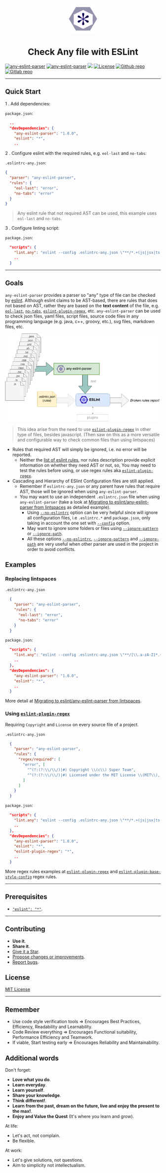 <p align="center">
  <a href="https://any-eslint-parser.io/"><img src="docs/any-eslint-parser.png" alt=" "/></a>
</p>

<h1 align="center">Check Any file with ESLint</h1>

[![any-eslint-parser](https://badgen.net/badge/homepage/any-eslint-parser/blue)](https://any-eslint-parser.github.io/)
[![any-eslint-parser](https://badgen.net/badge/npm%20pack/any-eslint-parser/blue)](https://www.npmjs.com/package/any-eslint-parser)
[![ ](https://badgen.net/npm/v/any-eslint-parser)](https://www.npmjs.com/package/any-eslint-parser)
[![License](https://img.shields.io/github/license/mashape/apistatus.svg)](LICENSE.txt)
[![Github repo](https://badgen.net/badge/icon/github?icon=github&label)](https://github.com/gmullerb/any-eslint-parser)
[![Gitlab repo](https://badgen.net/badge/icon/gitlab?icon=gitlab&label)](https://gitlab.com/gmullerb/any-eslint-parser)
__________________

## Quick Start

1 . Add dependencies:

`package.json`:

```json
  ..
  "devDependencies": {
    "any-eslint-parser": "1.0.0",
    "eslint": "*",
    ..
```

2 . Configure eslint with the required rules, e.g. `eol-last` and `no-tabs`:

`.eslintrc-any.json`:

```json
{
  "parser": "any-eslint-parser",
  "rules": {
    "eol-last": "error",
    "no-tabs": "error"
  }
}
```

> Any eslint rule that not required AST can be used, this example uses `eol-last` and `no-tabs`.

3 . Configure linting script:

`package.json`:

```json
  "scripts": {
    "lint.any": "eslint --config .eslintrc-any.json \"**/*.+(js|jsx|ts|tsx|json|yml|xml|sh|txt|md|svg|properties|gradle|java|cpp|c|html|css|groovy|gitignore|npmignore)\"",
    ..
  }
```

__________________

## Goals

`any-eslint-parser` provides a parser so "any" type of file can be checked by [eslint](https://eslint.org). Although eslint claims to be AST-based, there are rules that does not based on AST, rather they are based on the **text content** of the file, e.g. [`eol-last`](https://eslint.org/docs/rules/eol-last), [`no-tabs`](https://eslint.org/docs/rules/no-tabs), [`eslint-plugin-regex`](https://eslint-plugin-regex.github.io), etc.
`any-eslint-parser` can be used to check json files, yaml files, script files, source code files in any programming language (e.g. java, c++, groovy, etc.), svg files, markdown files, etc.

![any-eslint-parser](docs/how-any-eslint-parser-works.png)

> This idea arise from the need to use [`eslint-plugin-regex`](https://eslint-plugin-regex.github.io) in other type of files, besides javascript. (Then saw on this as a more versatile and configurable way to check common files than using lintspaces)

* Rules that required AST will simply be ignored, i.e. no error will be reported.
  * Neither the [list of eslint rules](https://eslint.org/docs/rules/), nor rules description provide explicit information on whether they need AST or not, so, You may need to test the rules before using, or use regex rules aka [`eslint-plugin-regex`](https://eslint-plugin-regex.github.io).
* Cascading and Hierarchy of ESlint Configuration files are still applied.
  * Remember if `eslintrc-any.json` or any parent have rules that require AST, those will be ignored when using `any-eslint-parser`.
  * You may want to use an independent `.eslintrc.json` file when using `any-eslint-parser` (take a look at [Migrating to eslint/any-eslint-parser from lintspaces](https://any-eslint-parser.github.io/docs/migration.html) as detailed example).
    * Using [`--no-eslintrc`](https://eslint.org/docs/user-guide/command-line-interface#-no-eslintrc) option can be very helpful since will ignore all configuration files, i.e `.eslintrc.*` and `package.json`, only taking in account the one set with [`--config`](https://eslint.org/docs/user-guide/command-line-interface#-c-config) option.
    * May want to ignore some folders or files using [`--ignore-pattern`](https://eslint.org/docs/user-guide/command-line-interface#-ignore-pattern) or [`--ignore-path`](https://eslint.org/docs/user-guide/command-line-interface#-ignore-path).
    * All these options [`--no-eslintrc`](https://eslint.org/docs/user-guide/command-line-interface#-no-eslintrc), [`--ignore-pattern`](https://eslint.org/docs/user-guide/command-line-interface#-ignore-pattern) and [`--ignore-path`](https://eslint.org/docs/user-guide/command-line-interface#-ignore-path) are very useful when other parser are used in the project in order to avoid conflicts.

## Examples

### Replacing lintspaces

`.eslintrc-any.json`

```json
  {
    "parser": "any-eslint-parser",
    "rules": {
      "eol-last": "error",
      "no-tabs": "error"
    }
  }
```

`package.json`:

```json
  "scripts": {
    "lint.any": "eslint --config .eslintrc-any.json \"**/[\\.a-zA-Z]*.+(js|jsx|ts|tsx|json|yml|xml|sh|txt|md|svg|properties|gradle|java|cpp|c|html|css|groovy)\" \"**/.+(|gitignore|npmignore)\" --no-eslintrc --ignore-pattern \"build\"",
    ..
  },
  "devDependencies": {
    "any-eslint-parser": "1.0.0",
    "eslint": "*",
    ..
  }
```

More detail at [Migrating to eslint/any-eslint-parser from lintspaces](https://any-eslint-parser.github.io/docs/migration.html).

### Using [`eslint-plugin-regex`](https://eslint-plugin-regex.github.io)

Requiring `Copyright` and `License` on every source file of a project.

`.eslintrc-any.json`

```json
  {
    "parser": "any-eslint-parser",
    "rules": {
      "regex/required": [
        "error", [
          "^(?:(?:\\/\\/)|#) Copyright \\(c\\) Super Team",
          "^(?:(?:\\/\\/)|#) Licensed under the MIT License \\(MIT\\), see LICENSE.txt"
        ]
      ]
    }
  }
```

`package.json`:

```json
  "scripts": {
    "lint.any": "eslint --config .eslintrc-any.json \"**/*.+(js|jsx|ts|tsx|gradle|java|cpp|c|groovy|yml|sh)\"",
    ..
  },
  "devDependencies": {
    "any-eslint-parser": "1.0.0",
    "eslint": "*",
    "eslint-plugin-regex": "*",
    ..
  }
```

More regex rules examples at [`eslint-plugin-regex`](https://eslint-plugin-regex.github.io) and [`eslint-plugin-base-style-config`](https://github.com/gmullerb/base-style-config/tree/HEAD/js/config/configs/regex) regex rules.

__________________

## Prerequisites

* [`"eslint": "*"`](https://www.npmjs.com/package/eslint).

__________________

## Contributing

* **Use it**.
* **Share it**.
* [Give it a Star](https://github.com/gmullerb/eslint-plugin-regex).
* [Propose changes or improvements](https://github.com/gmullerb/eslint-plugin-regex/issues).
* [Report bugs](https://github.com/gmullerb/eslint-plugin-regex/issues).

## License

[MIT License](LICENSE.txt)
__________________

## Remember

* Use code style verification tools => Encourages Best Practices, Efficiency, Readability and Learnability.
* Code Review everything => Encourages Functional suitability, Performance Efficiency and Teamwork.
* If viable, Start testing early => Encourages Reliability and Maintainability.

## Additional words

Don't forget:

* **Love what you do**.
* **Learn everyday**.
* **Learn yourself**.
* **Share your knowledge**.
* **Think different!**.
* **Learn from the past, dream on the future, live and enjoy the present to the max!**.
* **Enjoy and Value the Quest** (It's where you learn and grow).

At life:

* Let's act, not complain.
* Be flexible.

At work:

* Let's give solutions, not questions.
* Aim to simplicity not intellectualism.
